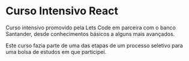 # Curso Intensivo React

Curso intensivo promovido pela Lets Code em parceira com o banco Santander, desde conhecimentos básicos a alguns mais avançados.

Este curso fazia parte de uma das etapas de um processo seletivo para uma bolsa de estudos em que participei.
